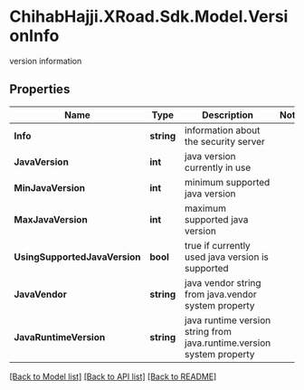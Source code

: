 # ChihabHajji.XRoad.Sdk.Model.VersionInfo
version information

## Properties

Name | Type | Description | Notes
------------ | ------------- | ------------- | -------------
**Info** | **string** | information about the security server | 
**JavaVersion** | **int** | java version currently in use | 
**MinJavaVersion** | **int** | minimum supported java version | 
**MaxJavaVersion** | **int** | maximum supported java version | 
**UsingSupportedJavaVersion** | **bool** | true if currently used java version is supported | 
**JavaVendor** | **string** | java vendor string from java.vendor system property | 
**JavaRuntimeVersion** | **string** | java runtime version string from java.runtime.version system property | 

[[Back to Model list]](../README.md#documentation-for-models) [[Back to API list]](../README.md#documentation-for-api-endpoints) [[Back to README]](../README.md)


